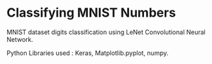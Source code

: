 # Classifying MNIST Numbers
MNIST dataset digits classification using LeNet Convolutional Neural Network.

Python Libraries used : Keras, Matplotlib.pyplot, numpy.
